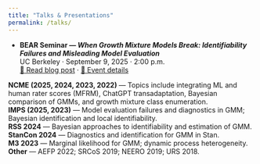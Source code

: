 ```yaml
---
title: "Talks & Presentations"
permalink: /talks/
---
```

- **BEAR Seminar — *When Growth Mixture Models Break: Identifiability Failures and Misleading Model Evaluation***  
  UC Berkeley · September 9, 2025 · 2:00 p.m.  
  [📄 Read blog post](/blog/bear-seminar-gmm-break/) · [🔗 Event details](https://events.berkeley.edu/educ/event/304585-bear-seminar-when-growth-mixture-models-break)

**NCME (2025, 2024, 2023, 2022)** — Topics include integrating ML and human rater scores (MFRM), ChatGPT transadaptation, Bayesian comparison of GMMs, and growth mixture class enumeration.  
**IMPS (2025, 2023)** — Model evaluation failures and diagnostics in GMM; Bayesian identification and local identifiability.  
**RSS 2024** — Bayesian approaches to identifiability and estimation of GMM.  
**StanCon 2024** — Diagnostics and identification for GMM in Stan.  
**M3 2023** — Marginal likelihood for GMM; dynamic process heterogeneity.  
**Other** — AEFP 2022; SRCoS 2019; NEERO 2019; URS 2018.
